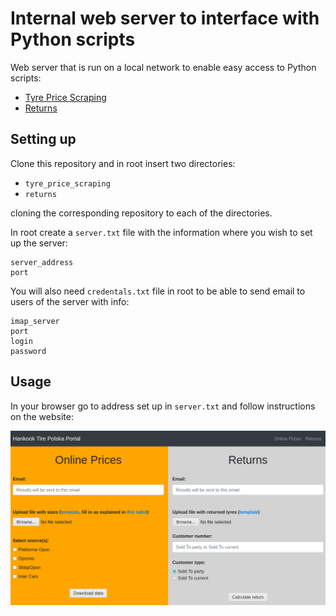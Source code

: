# Internal web server to interface with Python scripts
Web server that is run on a local network to enable easy access to Python scripts:
* [Tyre Price Scraping](https://github.com/fridgelord/tyre-price-scraping)
* [Returns](https://github.com/fridgelord/HK-returns)
## Setting up
Clone this repository and in root insert two directories:
* `tyre_price_scraping`
* `returns`

cloning the corresponding repository to each of the directories.

In root create a `server.txt` file with the information where you wish to set
up the server:
``` 
server_address
port
```

You will also need `credentals.txt` file in root to be able to send email to users of the server with info:
```
imap_server
port
login
password
```

## Usage
In your browser go to address set up in `server.txt` and follow instructions on
the website:

![](./screenshot.png "Hankook web server")
